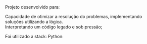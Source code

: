 
Projeto desenvolvido para:

Capacidade de otimizar    a   resolução do problemas,   implementando soluções  utilizando a lógica.    
Interpretando um código legado      e        sob pressão;


Foi utilizado a stack: Python
